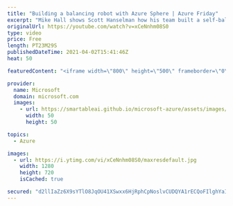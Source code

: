 ```yaml
---
title: "Building a balancing robot with Azure Sphere | Azure Friday"
excerpt: "Mike Hall shows Scott Hanselman how his team built a self-balancing robot using Azure Sphere and Azure RTOS that can be controlled and updated remotely from Azure IoT Central. In addition, the robot supports deferred updates for the OS and applications, which ensures the robot is in a safe position before"
originalUrl: https://youtube.com/watch?v=xCeNnhm08S0
type: video
price: Free
length: PT23M29S
publishedDateTime: 2021-04-02T15:41:46Z
heat: 50

featuredContent: "<iframe width=\"800\" height=\"500\" frameborder=\"0\" src=\"https://www.youtube.com/embed/xCeNnhm08S0\" allow=\"accelerometer; autoplay; encrypted-media; gyroscope; picture-in-picture\" allowfullscreen></iframe>"

provider:
  name: Microsoft
  domain: microsoft.com
  images:
    - url: https://smartableai.github.io/microsoft-azure/assets/images/organizations/microsoft.com-50x50.jpg
      width: 50
      height: 50

topics:
  - Azure

images:
  - url: https://i.ytimg.com/vi/xCeNnhm08S0/maxresdefault.jpg
    width: 1280
    height: 720
    isCached: true

secured: "d2llIaZz6X9sYTlO8JqOU41XSwxx6HjRphCpNoslvCUDQYA1rECQoFIlghYaID9HkGJJZBmA+Hv8RnxmpTJgAiB/udG3wrMEvIxYN90TzCb7umilHWwNqj8xh1mJOiZffrTbW9F1IhMKr9wNB0pvKTggZw52cv2WLmn4FJoYdp8e3H6t/26UzpiIozZZNYfWpKeeXWUlxF5yqA9AQED+5epLI3zH4fzqKA8PETxi38pHbW/vX24IyIjaBfaznLNEamZnCLVAfo1zmzxRT8fzBNC2nify2GT8V+aDu+3K6FtPFWb2SBgbK77MhkXICTOmVk1HQ3rYEcJB08+dLPC3PuCh2WzYmnCitRAq8HzYCNhwhBFfXOtwBSunYQAj7sgYdICKkanqaOStOQq2LkhWY1faGjXoNCU6v8dRphShhS4=;ZHxVItHMleZjav4VC0lfNA=="
---
```



